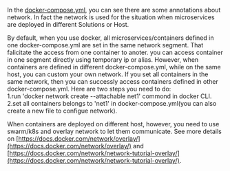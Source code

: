 In the [docker-compose.yml](https://github.com/China-WenboZhao/Develop-webapp-on-Docker/blob/master/MovieWebsite(v1.0)/docker-compose.yml), you can see there are some annotations about network. In fact the network is used for the situation when microservices are deployed in different Solutions or Host.

By default, when you use docker, all microservices/containers defined in one docker-compose.yml are set in the same network segment. That falicitate the access from one container to anoter. you can access container in one segment directly using temporary ip or alias. However, when containers are defined in different docker-compose.yml, while on the same host, you can custom your own network. If you set all containers in the same network, then you can successly access containers defined in other docker-compose.yml.   Here are two steps you need to do:  
1.run 'docker network create  --attachable net1' commond in docker CLI.  
2.set all containers belongs to 'net1' in docker-compose.yml(you can also create a new file to configue network).

When containers are deployed on different host, however, you need to use swarm/k8s and overlay network to let them communicate.
See more details on [https://docs.docker.com/network/overlay/](https://docs.docker.com/network/overlay/) and [https://docs.docker.com/network/network-tutorial-overlay/](https://docs.docker.com/network/network-tutorial-overlay/).
